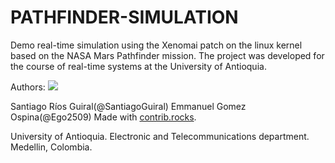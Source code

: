 # PATHFINDER-SIMULATION

Demo real-time simulation using the Xenomai patch on the linux kernel based on the NASA Mars Pathfinder mission.
The project was developed for the course of real-time systems at the University of Antioquia.

Authors:
<a href="https://github.com/SantiagoGuiral/ress/graphs/contributors">
  <img src="https://contrib.rocks/image?repo=SantiagoGuiral/ress" />
</a>

Santiago Ríos Guiral(@SantiagoGuiral)
Emmanuel Gomez Ospina(@Ego2509)
Made with [contrib.rocks](https://contrib.rocks).

University of Antioquia.
Electronic and Telecommunications department.
Medellin, Colombia.
